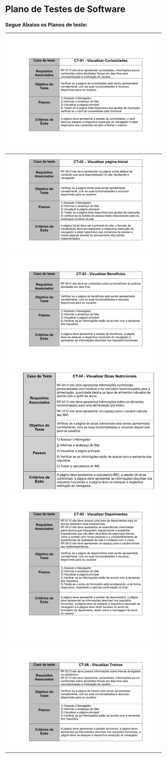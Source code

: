 # Plano de Testes de Software

### Segue Abaixo os Planos de teste:


|<img src="img/ct 01.png" alt="plano de teste 1">|
|-----------------------------------------------|
|<img src="img/ct 02.png" alt="plano de teste 2">|
|<img src="img/ct 03.png" alt="plano de teste 3">|
|<img src="img/ct 14.png" alt="plano de teste 4">|
|<img src="img/ct 05.png" alt="plano de teste 5">|
|<img src="img/ct 06.png" alt="plano de teste 6">|

